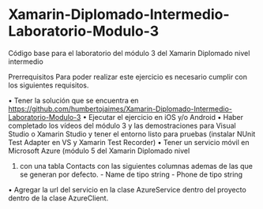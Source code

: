 # Xamarin-Diplomado-Intermedio-Laboratorio-Modulo-3
Código base para el laboratorio del módulo 3 del Xamarin Diplomado nivel intermedio

Prerrequisitos
Para poder realizar este ejercicio es necesario cumplir con los siguientes requisitos.

•	Tener la solución que se encuentra en 
https://github.com/humbertojaimes/Xamarin-Diplomado-Intermedio-Laboratorio-Modulo-3
•	Ejecutar el ejercicio en iOS y/o Android
•	Haber completado los vídeos del módulo 3 y las demostraciones para Visual Studio o Xamarin Studio y tener el entorno listo para pruebas (instalar NUnit Test Adapter en VS y Xamarin Test Recorder)
•	Tener un servicio móvil en Microsoft Azure (módulo 5 del Xamarin Diplomado nivel 
   1) con una tabla Contacts con las siguientes columnas ademas de las que se generan por defecto.
    - Name de tipo string
    - Phone de tipo string


•	Agregar la url del servicio en la clase AzureService dentro del proyecto dentro de la clase AzureClient.
